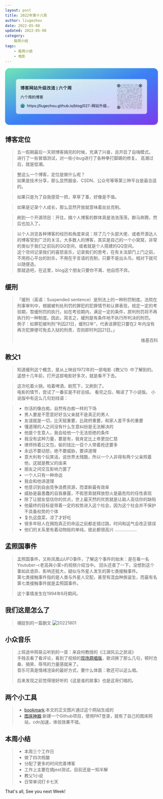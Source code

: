 ```yaml
---
layout: post
title: 2022年第十八周
author: liugezhou
date: 2022-05-08
updated: 2022-05-08
category:
    每周小结
tags:
    - 每周小结
    - 电影
---
```

![20221802](https://raw.githubusercontent.com/liugezhou/image/master/img/20221802.5x3qnxm51gg0.webp)
<!--more-->
## 博客定位
> 五一假期最后一天把博客搞完的时候，充满了兴奋，且开启了自嗨模式。  
> 进行了一些冒烟测试，对一些小bug进行了各种拳打脚踢的修复。 
> 高潮过后，就是低潮。  

> 整这么一个博客，定位是做什么呢？  
> 如果是技术分享，那么显然掘金、CSDN、公众号等等第三种平台是最合适的。  

> 如果只是为了自我感受一把，草草了事，好像是不值。

> 如果是记录个人成长，那么显然开放就意味着丝丝克制。  

> 刷到一个开源项目：开往，搞个人博客的群体真是浩浩荡荡，群马奔腾，然后也加入了。  

> 以个人浏览各种博客的经历和角度来说：除了几个头部大佬、或者开源达人的博客受到广泛的关注，大多数人的博客，其实是自己的一个小窝窝，非常的类似于我们之前玩的QQ空间，或者就是个人搭建的QQ空间。  
> 这个空间记录我们的喜怒哀乐，记录我们的思考，在有关法部门上门之前，不用担心平台的封杀，不用在乎言语的克制，只要不是出头鸟，相对下就可以随便造。  
> 那就造吧，在这里，blog这个朋友只要你不离、他自而不弃。

## 缓刑 
> 「缓刑（英语：Suspended sentence）是刑法上的一种刑罚制度。法院在刑事审判中，根据被判处刑罚的罪犯的犯罪情节和认罪表现，规定一定的考验期，暂缓刑罚的执行。如在考验期内，满足一定的条件，原判刑罚将不再执行的一种制度。因此，简言之，缓刑是有条件地不执行所判决的刑罚。
> 例子：如罪犯被判刑“判囚21日，缓刑2年”，代表该罪犯只要在2 年内没有再次犯罪便可免去入狱的刑责，否则即时判囚21日。」
> <p align="right">维基百科</p>

## 教父1
> 知道缓刑这个概念，是从上映自1972年的一部电影《教父1》中了解到的。
> 遥想十几年前，打开这部电影好多次，就是看不下去。

> 这次吃着火锅，哈着啤酒，剧荒下，又刷到了。  
> 电影的情节，尝试了一番实是不好总结。
> 看完之后，略读了下小说版。
> 小说版中有这么几句划线语：  

> - 你活的像白痴，自然有白痴一样的下场  
> - 男人要是不愿意好好当父亲就不是真正的男人  
> - 友谊就是一切，比天赋重要，比政府重要，和家人差不多的重要  
> - 懂道理的人之间没有什么生意纠纷是无法解决的  
> - 他是个生意人，我会给他一个无法拒绝的条件  
> - 我没有这种力量，要是有，我肯定比上帝更加仁慈  
> - 律师拎着公文包，偷的钱比一百个人带着抢还要多  
> - 永远不要动怒，绝不要威胁，要讲道理  
> - 意大利有个玩笑话，说世界太残酷，所以一个人非得有两个父亲照着他，这就是教父的由来 
> - 朋友之间交互影响力罢了  
> - 一个人只有一种命运
> - 我会和他讲道理
> - 他意识到自由竞争浪费资源，而垄断最有效率
> - 威胁是最愚蠢的自我暴露，不假思索就释放怒火是最危险的任性表现
> - 除了让朋友低估你的优点，世上最天然的优势就是让敌人高估你的缺陷
> - 他最终的目标是带着一定的权势进入这个社会，因为这个社会并不保护不具备权势的个体  
> - 复仇这盘菜，凉了才好吃  
> - 很多年轻人在拥抱真正的命运之前都走错过路，时间和运气会改正错误
> - 他们的关系里有着动物般的单纯，彼此都很高兴
> ………………

## 孟照国事件
> 孟照国事件，又称凤凰山UFO事件，了解这个事件的始末：是在看一名Youtuber-<老高與小茉>的视频介绍当中。 
> 回头还查了一下，没想到这个事如此诡异、影响还挺大，疑似与外星人发生的第七类接触事件。  
> 第七类接触事件指的是人类与外星人交配，甚至有混血种族诞生，而最有名第七类接触事件就是孟照国事件。  
>   
> 这个事情发生在1994年6月期间。

## 我们这是怎么了
> 捕捉到的一篇删文
![20221801](https://cdn.jsdelivr.net/gh/liugezhou/image@master/img/20221801.5gm76rwsfho0.webp)

## 小众音乐
> 上班途中网易云听到的一首：来自何教授的《江湖风云之民谣》  
> 手贱去看了看评论，看到了视频的[现场原唱版](https://fn.music.163.com/g/mlog/mlog-mobile/landing/mlog?id=a13RpeJ6Ntjr2pY&type=2&userid=311680547&songId=1857892629&startTime=0)，歌词换了那么几句，顿时沧桑、搞笑、辱骂的力量感就来了。  
> 音乐可真是情绪渲染的最好方式，要什么体面：歌还可以这么唱。
> 
> 后来发现之前觉得很好听的《这是谁的故事》也是这哥们唱的。

## 两个小工具
> - [bookmark](https://www.bookmark.style/ ):本文的正文图片通过这个网站生成的    
> - [图床神器](https://picx.xpoet.cn):新建一个Github项目，使用PAT登录，就有了自己的图床网站，cdn加速，体验效果不错。  

## 本周小结
> - 本周三个工作日
> - 做了四次核酸  
> - 分配了更多的时间完善博客  
> - 工作上主要在搞jest测试，目前还是一知半解  
> - 教父1小说
> - 日常单词打卡七天
> 
That's all, 
See you next Week!
